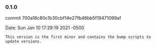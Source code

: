 ### 0.1.0

commit 700a18c80c1b30cbf14e27fb46bb5f19471099af

Date:   Sun Jan 10 17:29:19 2021 -0500

    This version is the first minor and contains the bump scripts to update versions.
